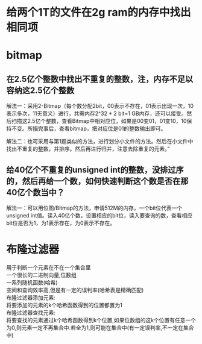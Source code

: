 # 给两个1T的文件在2g ram的内存中找出相同项


# bitmap
## 在2.5亿个整数中找出不重复的整数，注，内存不足以容纳这2.5亿个整数

解法一：采用2-Bitmap（每个数分配2bit，00表示不存在，01表示出现一次，10表示多次，11无意义）进行，共需内存2^32 * 2 bit=1 GB内存，还可以接受。然后扫描这2.5亿个整数，查看Bitmap中相对应位，如果是00变01，01变10，10保持不变。所描完事后，查看bitmap，把对应位是01的整数输出即可。

解法二：也可采用与第1题类似的方法，进行划分小文件的方法。然后在小文件中找出不重复的整数，并排序。然后再进行归并，注意去除重复的元素。”

## 给40亿个不重复的unsigned int的整数，没排过序的，然后再给一个数，如何快速判断这个数是否在那40亿个数当中？

解法一：可以用位图/Bitmap的方法，申请512M的内存，一个bit位代表一个unsigned int值。读入40亿个数，设置相应的bit位，读入要查询的数，查看相应bit位是否为1，为1表示存在，为0表示不存在。


# 布隆过滤器  
用于判断一个元素在不在一个集合里  
一个很长的二进制向量,位数组  
一系列随机函数(哈希)  
空间和查询效率高,但是有一定的误判率(哈希表是精确匹配)  
布隆过滤器添加元素:  
将要添加的元素的k个哈希函数得到的位置都置为1  
布隆过滤器查找元素:  
将要查找的元素通过k个哈希函数得到k个位置,如果位数组的这k个位置有任意一个为0,则元素一定不再集合中.若全为1,则可能在集合中(有一定误判率,不一定在集合中)  


